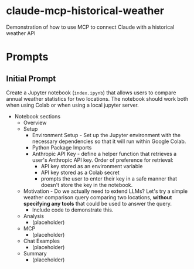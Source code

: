 # claude-mcp-historical-weather
Demonstration of how to use MCP to connect Claude with a historical weather API

# Prompts

## Initial Prompt

Create a Jupyter notebook (`index.ipynb`) that allows users to compare annual weather statistics for two locations. The notebook should work both when using Colab or when using a local jupyter server.
- Notebook sections
  - Overview
  - Setup
    - Environment Setup - Set up the Jupyter environment with the necessary dependencies so that it will run within Google Colab.
    - Python Package Imports
    - Anthropic API Key - define a helper function that retrieves a user's Anthropic API key. Order of preference for retrieval:
      - API key stored as an environment variable
      - API key stored as a Colab secret
      - prompts the user to enter their key in a safe manner that doesn't store the key in the notebook.
  - Motivation - Do we actually need to extend LLMs? Let's try a simple weather comparison query comparing two locations, **without specifying any tools** that could be used to answer the query.
    - Include code to demonstrate this.
  - Analysis
    - (placeholder)
  - MCP
    - (placeholder)
  - Chat Examples
    - (placeholder)
  - Summary
    - (placeholder)